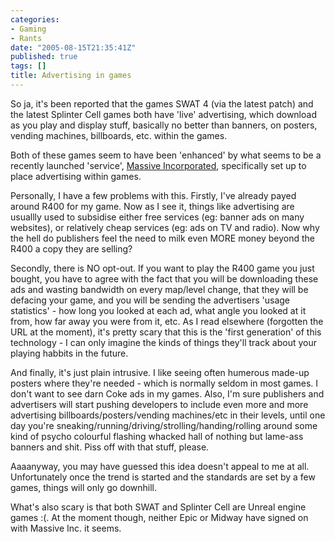 ```yaml
---
categories:
- Gaming
- Rants
date: "2005-08-15T21:35:41Z"
published: true
tags: []
title: Advertising in games
---
```


So ja, it's been reported that the games SWAT 4 (via the latest patch)
and the latest Splinter Cell games both have 'live' advertising, which
download as you play and display stuff, basically no better than
banners, on posters, vending machines, billboards, etc. within the
games.

Both of these games seem to have been 'enhanced' by what seems to be a
recently launched 'service', [Massive
Incorporated](http://www.massiveincorporated.com/), specifically set up
to place advertising within games.

Personally, I have a few problems with this. Firstly, I've already payed
around R400 for my game. Now as I see it, things like advertising are
usuallly used to subsidise either free services (eg: banner ads on many
websites), or relatively cheap services (eg: ads on TV and radio). Now
why the hell do publishers feel the need to milk even MORE money beyond
the R400 a copy they are selling?

Secondly, there is NO opt-out. If you want to play the R400 game you
just bought, you have to agree with the fact that you will be
downloading these ads and wasting bandwidth on every map/level change,
that they will be defacing your game, and you will be sending the
advertisers 'usage statistics' - how long you looked at each ad, what
angle you looked at it from, how far away you were from it, etc. As I
read elsewhere (forgotten the URL at the moment), it's pretty scary that
this is the 'first generation' of this technology - I can only imagine
the kinds of things they'll track about your playing habbits in the
future.

And finally, it's just plain intrusive. I like seeing often humerous
made-up posters where they're needed - which is normally seldom in most
games. I don't want to see darn Coke ads in my games. Also, I'm sure
publishers and advertisers will start pushing developers to include even
more and more advertising billboards/posters/vending machines/etc in
their levels, until one day you're
sneaking/running/driving/strolling/handing/rolling around some kind of
psycho colourful flashing whacked hall of nothing but lame-ass banners
and shit. Piss off with that stuff, please.

Aaaanyway, you may have guessed this idea doesn't appeal to me at all.
Unfortunately once the trend is started and the standards are set by a
few games, things will only go downhill.

What's also scary is that both SWAT and Splinter Cell are Unreal engine
games :(. At the moment though, neither Epic or Midway have signed on
with Massive Inc. it seems.
